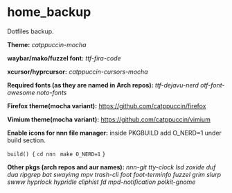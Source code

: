 # home_backup
Dotfiles backup.

<b>Theme:</b> <i>catppuccin-mocha</i>

<b>waybar/mako/fuzzel font:</b> <i>ttf-fira-code</i>


<b>xcursor/hyprcursor:</b> <i>catppuccin-cursors-mocha</i>

<b>Required fonts (as they are named in Arch repos):</b>  <i>ttf-dejavu-nerd otf-font-awesome noto-fonts</i>

<b>Firefox theme(mocha variant):</b> https://github.com/catppuccin/firefox

<b>Vimium theme(mocha variant):</b> https://github.com/catppuccin/vimium

<b>Enable icons for nnn file manager:</b> inside PKGBUILD add O_NERD=1 under build section.

`build() {`
  `cd nnn`
 ` make O_NERD=1`
`}`

<b>Other pkgs (arch repos and aur names):</b> <i>nnn-git tty-clock lsd zoxide duf dua ripgrep bat swayimg mpv trash-cli foot foot-terminfo fuzzel grim slurp swww hyprlock hypridle cliphist fd mpd-notification polkit-gnome</i>
